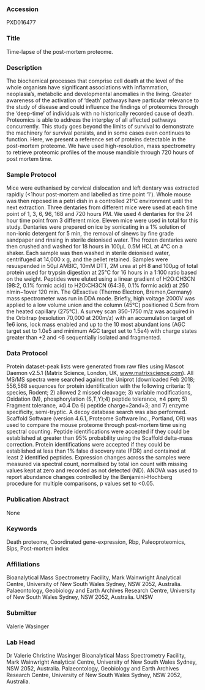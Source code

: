 ### Accession
PXD016477

### Title
Time-lapse of the post-mortem proteome.

### Description
The biochemical processes that comprise cell death at the level of the whole organism have significant associations with inflammation, neoplasia’s, metabolic and developmental anomalies in the living. Greater awareness of the activation of ‘death’ pathways have particular relevance to the study of disease and could influence the findings of proteomics through the ‘deep-time’ of individuals  with no historically recorded cause of death. Proteomics is able to address the interplay of all affected pathways concurrently. This study goes beyond the limits of survival to demonstrate the machinery for survival persists, and in some cases even continues to function. Here, we present a reference set of proteins detectable in the post-mortem proteome. We have used  high-resolution, mass spectrometry to retrieve proteomic profiles of the mouse mandible through 720 hours of post mortem time.

### Sample Protocol
Mice were euthanised by cervical dislocation and  left dentary was extracted rapidly (<1hour post-mortem and labelled as time point ‘1’). Whole mouse was then reposed in a petri dish in a controlled 21°C environment until the next extraction. Three dentaries from different mice were used at each time point of 1, 3, 6, 96, 168 and 720 hours PM. We used 4 dentaries for the 24 hour time point from 3 different mice. Eleven mice were used in total for this study.  Dentaries were prepared on ice by sonicating in a 1% solution of non-ionic detergent for 5 min, the removal of sinews by fine grade sandpaper and rinsing in sterile deionised water. The frozen dentaries were then crushed and washed for 18 hours in 100µL 0.5M HCL at 4°C on a shaker. Each sample was then washed in sterile deionised water, centrifuged at 14,000 x g, and the pellet retained. Samples were resuspended in 50µl AMBIC, 10mM DTT, 2M urea at pH 8 and 100µg of total protein used for trypsin digestion at 25°C for 16 hours in a 1:100 ratio based on the weight. Peptides were eluted using a linear gradient of H2O:CH3CN (98:2, 0.1% formic acid) to H2O:CH3CN (64:36, 0.1% formic acid) at 250 nlmin−1over 120 min. The QExactive (Thermo Electron, Bremen,Germany) mass spectrometer was run in DDA mode. Briefly, high voltage 2000V was applied to a low volume union and the column (45°C) positioned 0.5cm from the heated capillary (275°C). A survey scan 350-1750 m/z was acquired in the Orbitrap (resolution 70,000 at 200m/z) with an accumulation target of 1e6 ions, lock mass enabled and up to the 10 most abundant ions (AGC target set to 1.0e5 and minimum AGC target set to 1.5e4) with charge states greater than +2 and <6 sequentially isolated and fragmented.

### Data Protocol
Protein dataset-peak lists were generated from raw files using Mascot Daemon v2.5.1 (Matrix Science, London, UK, www.matrixscience.com). All MS/MS spectra were searched against the Uniprot (downloaded Feb 2018; 556,568 sequences for protein identification with the following criteria: 1) species, Rodent; 2) allowed 2 missed cleavage; 3) variable modifications, Oxidation (M), phosphorylation (S,T,Y);4) peptide tolerance, ±4 ppm; 5) Fragment tolerance, ±0.4 Da  6) peptide charge+2and+3; and 7) enzyme specificity, semi-tryptic. A decoy database search was also performed.  Scaffold Software (version 4.6.1, Proteome Software Inc., Portland, OR) was used to compare the mouse proteome through post-mortem time using spectral counting. Peptide identifications were accepted if they could be established at greater than 95% probability using the Scaffold delta-mass correction. Protein identifications were accepted if they could be established at less than 1% false discovery rate (FDR) and contained at least 2 identified peptides.  Expression changes across the samples were measured via spectral count, normalised by total ion count with missing values kept at zero and recorded as not detected (ND). ANOVA was used to report abundance changes controlled by the Benjamini-Hochberg procedure for multiple comparisons, p values set to <0.05.

### Publication Abstract
None

### Keywords
Death proteome, Coordinated gene-expression, Rbp, Paleoproteomics, Sips, Post-mortem index

### Affiliations
Bioanalytical Mass Spectrometry Facility, Mark Wainwright Analytical Centre, University of New South Wales Sydney, NSW 2052, Australia.   Palaeontology, Geobiology and Earth Archives Research Centre, University of New South Wales Sydney, NSW 2052, Australia.
UNSW

### Submitter
Valerie Wasinger

### Lab Head
Dr Valerie Christine Wasinger
Bioanalytical Mass Spectrometry Facility, Mark Wainwright Analytical Centre, University of New South Wales Sydney, NSW 2052, Australia.   Palaeontology, Geobiology and Earth Archives Research Centre, University of New South Wales Sydney, NSW 2052, Australia.


